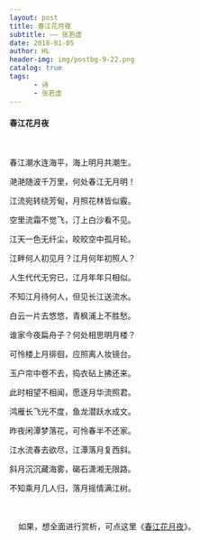 ```yaml
---
layout: post
title: 春江花月夜
subtitle: —— 张若虚
date: 2018-01-05
author: HL
header-img: img/postbg-9-22.png
catalog: true
tags:
      - 诗
      - 张若虚
---
```


<h4>春江花月夜</h4>
<br>

春江潮水连海平，海上明月共潮生。

滟滟随波千万里，何处春江无月明！

江流宛转绕芳甸，月照花林皆似霰。

空里流霜不觉飞，汀上白沙看不见。

江天一色无纤尘，皎皎空中孤月轮。

江畔何人初见月？江月何年初照人？

人生代代无穷已，江月年年只相似。

不知江月待何人，但见长江送流水。

白云一片去悠悠，青枫浦上不胜愁。

谁家今夜扁舟子？何处相思明月楼？

可怜楼上月徘徊，应照离人妆镜台。

玉户帘中卷不去，捣衣砧上拂还来。

此时相望不相闻，愿逐月华流照君。

鸿雁长飞光不度，鱼龙潜跃水成文。

昨夜闲潭梦落花，可怜春半不还家。

江水流春去欲尽，江潭落月复西斜。

斜月沉沉藏海雾，碣石潇湘无限路。

不知乘月几人归，落月摇情满江树。


<br>
<br>
&nbsp;&nbsp;&nbsp;&nbsp;如果，想全面进行赏析，可点这里《<a href="https://so.gushiwen.org/shiwenv_3aed26d1fa99.aspx" target="_blank">春江花月夜</a>》。
